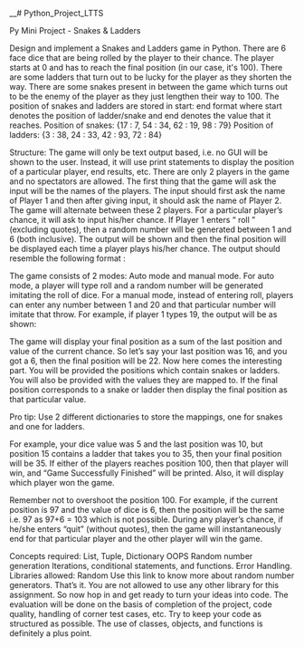 __# Python_Project_LTTS

Py Mini Project -  Snakes & Ladders


Design and implement a Snakes and Ladders game in Python. 
There are 6 face dice that are being rolled by the player to their chance.
The player starts at 0 and has to reach the final position (in our case, it's 100).
There are some ladders that turn out to be lucky for the player as they shorten the way.
There are some snakes present in between the game which turns out to be the enemy of the player as they just lengthen their way to 100.
The position of snakes and ladders are stored in start: end format where start denotes the position of ladder/snake and end denotes the value that it reaches. 
Position of snakes: {17 : 7, 54 : 34, 62 : 19, 98 : 79}
Position of ladders: {3 : 38, 24 : 33,  42 : 93, 72 : 84}

Structure:
The game will only be text output based, i.e. no GUI will be shown to the user. Instead, it will use print statements to display the position of a particular player, end results, etc.
There are only 2 players in the game and no spectators are allowed.
The first thing that the game will ask the input will be the names of the players.
The input should first ask the name of Player 1 and then after giving input, it should ask the name of Player 2.
The game will alternate between these 2 players. 
For a particular player’s chance, it will ask to input his/her chance. If Player 1 enters “ roll ” (excluding quotes), then a random number will be generated between 1 and 6 (both inclusive). 
The output will be shown and then the final position will be displayed each time a player plays his/her chance.
The output should resemble the following format :



The game consists of 2 modes: Auto mode and manual mode. For auto mode, a player will type roll and a random number will be generated imitating the roll of dice. For a manual mode, instead of entering roll, players can enter any number between 1 and 20 and that particular number will imitate that throw. For example, if player 1 types 19, the output will be as shown:

The game will display your final position as a sum of the last position and value of the current chance. So let’s say your last position was 16, and you got a 6, then the final position will be 22.
Now here comes the interesting part. You will be provided the positions which contain snakes or ladders. You will also be provided with the values they are mapped to. If the final position corresponds to a snake or ladder then display the final position as that particular value. 

Pro tip: Use 2 different dictionaries to store the mappings, one for snakes and one for ladders.

For example, your dice value was 5 and the last position was 10, but position 15 contains a ladder that takes you to 35, then your final position will be 35.
If either of the players reaches position 100, then that player will win, and “Game Successfully Finished” will be printed. Also, it will display which player won the game.


Remember not to overshoot the position 100. For example, if the current position is 97 and the value of dice is 6, then the position will be the same i.e. 97 as 97+6 = 103 which is not possible.
During any player’s chance, if he/she enters “quit” (without quotes), then the game will instantaneously end for that particular player and the other player will win the game.


Concepts required:
List, Tuple, Dictionary
OOPS
Random number generation
Iterations, conditional statements, and functions.
Error Handling.
Libraries allowed:
Random
Use this link to know more about random number generators.
That’s it. You are not allowed to use any other library for this assignment.
So now hop in and get ready to turn your ideas into code.
The evaluation will be done on the basis of completion of the project, code quality, handling of corner test cases, etc.
Try to keep your code as structured as possible. The use of classes, objects, and functions is definitely a plus point.





 
